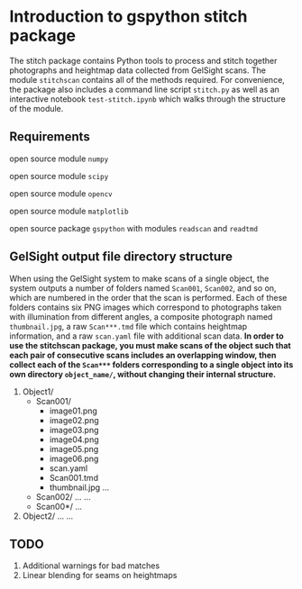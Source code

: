 # Introduction to gspython stitch package

The stitch package contains Python tools to process and stitch together photographs and heightmap data collected from GelSight scans. The module `stitchscan` contains all of the methods required. For convenience, the package also includes a command line script `stitch.py` as well as an interactive notebook `test-stitch.ipynb` which walks through the structure of the module.

## Requirements

open source module `numpy`

open source module `scipy`

open source module `opencv`

open source module `matplotlib`

open source package `gspython` with modules `readscan` and `readtmd`

## GelSight output file directory structure

When using the GelSight system to make scans of a single object, the system outputs a number of folders named `Scan001`, `Scan002`, and so on, which are numbered in the order that the scan is performed. Each of these folders contains six PNG images which correspond to photographs taken with illumination from different angles, a composite photograph named `thumbnail.jpg`, a raw `Scan***.tmd` file which contains heightmap information, and a raw `scan.yaml` file with additional scan data. **In order to use the stitchscan package, you must make scans of the object such that each pair of consecutive scans includes  an overlapping window, then collect each of the `Scan***` folders corresponding to a single object into its own directory `object_name/`, without changing their internal structure.** 

1. Object1/
    * Scan001/
        * image01.png
        * image02.png
        * image03.png
        * image04.png
        * image05.png
        * image06.png
        * scan.yaml
        * Scan001.tmd
        * thumbnail.jpg
        ...
    * Scan002/
        ...
    ...
    * Scan00*/
        ...
2. Object2/
    ...
...

## TODO
1. Additional warnings for bad matches
2. Linear blending for seams on heightmaps
